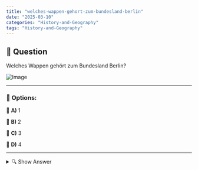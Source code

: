 ```yaml
---
title: "welches-wappen-gehort-zum-bundesland-berlin"
date: "2025-03-10"
categories: "History-and-Geography"
tags: "History-and-Geography"
---
```


## 📌 **Question**

Welches Wappen gehört zum Bundesland Berlin?

![Image](https://www.einbuergerungstest-online.de/img/fragen/321.png)

---

### 📝 **Options:**

🔘 **A)** 1

🔘 **B)** 2

🔘 **C)** 3

🔘 **D)** 4

---

<details>
  <summary>🔍 Show Answer</summary>

  <p>
💡  <b>Correct Answer:</b>  d
  </p>
  <p>
    📖<b>Explanation:</b>
    Deutschland besteht aus 16 Bundesländern, von denen jedes ein eigenes Wappen als staatliches Symbol besitzt. Diese Wappen spiegeln die historische und kulturelle Identität des jeweiligen Bundeslandes wider. Berlin, die Hauptstadt Deutschlands, ist sowohl ein Stadtstaat als auch ein Bundesland und hat daher ein einzigartiges Wappen. In Prüfungen oder Quizfragen werden oft solche Symbole abgefragt, um das Wissen über die föderale Struktur und die einzelnen Bundesländer zu testen. Die vorliegende Frage zielt darauf ab, das korrekte Wappen von Berlin aus den gegebenen Optionen zu identifizieren.
  </p>
</details>
